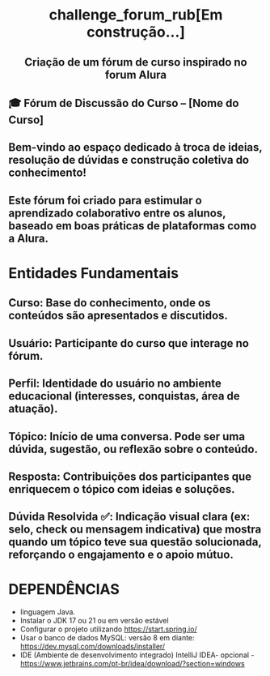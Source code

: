 
<div align="center">

# challenge_forum_rub[Em construção...]
## Criação de um fórum de curso inspirado no forum Alura

</div>

## 🎓 Fórum de Discussão do Curso – [Nome do Curso]
## Bem-vindo ao espaço dedicado à troca de ideias, resolução de dúvidas e construção coletiva do conhecimento! 
## Este fórum foi criado para estimular o aprendizado colaborativo entre os alunos, baseado em boas práticas de plataformas como a Alura.

# Entidades Fundamentais
## Curso: Base do conhecimento, onde os conteúdos são apresentados e discutidos.

## Usuário: Participante do curso que interage no fórum.
## Perfil: Identidade do usuário no ambiente educacional (interesses, conquistas, área de atuação).

## Tópico: Início de uma conversa. Pode ser uma dúvida, sugestão, ou reflexão sobre o conteúdo.

## Resposta: Contribuições dos participantes que enriquecem o tópico com ideias e soluções.

## Dúvida Resolvida ✅: Indicação visual clara (ex: selo, check ou mensagem indicativa) que mostra quando um tópico teve sua questão solucionada, reforçando o engajamento e o apoio mútuo.



  
# DEPENDÊNCIAS
* linguagem Java.
* Instalar o JDK 17 ou 21 ou em versão estável
* Configurar o projeto utilizando https://start.spring.io/
* Usar o banco de dados MySQL: versão 8 em diante: https://dev.mysql.com/downloads/installer/
* IDE (Ambiente de desenvolvimento integrado) IntelliJ IDEA- opcional - https://www.jetbrains.com/pt-br/idea/download/?section=windows
